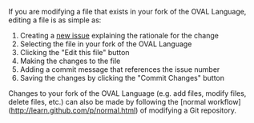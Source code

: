If you are modifying a file that exists in your fork of the OVAL Language, editing a file is as simple as:

1. Creating a [new issue](../Language/issues/new) explaining the rationale for the change
2. Selecting the file in your fork of the OVAL Language
3. Clicking the "Edit this file" button
3. Making the changes to the file
4. Adding a commit message that references the issue number
5. Saving the changes by clicking the "Commit Changes" button

Changes to your fork of the OVAL Language (e.g. add files, modify files, delete files, etc.) can also be made by following the [normal workflow] (http://learn.github.com/p/normal.html) of modifying a Git repository.